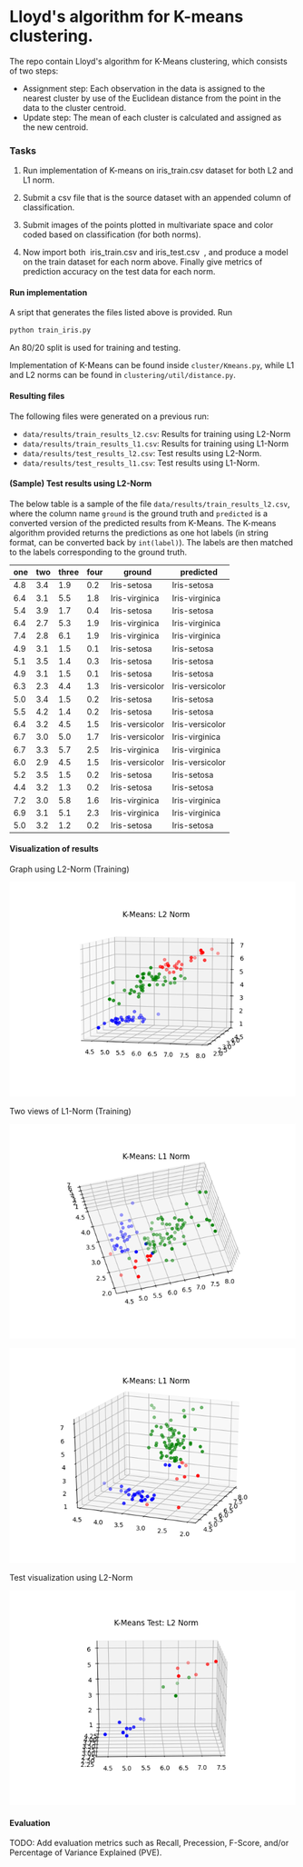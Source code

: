 # Lloyd's algorithm for K-means clustering. 

The repo contain Lloyd's algorithm for K-Means clustering, which consists of two steps:

* Assignment step: Each observation in the data is assigned to the nearest cluster by use of the Euclidean distance from the point in the data to the cluster centroid.
* Update step: The mean of each cluster is calculated and assigned as the new centroid.


### Tasks

1) Run implementation of K-means on iris_train.csv dataset for both L2 and L1 norm.

2) Submit a csv file that is the source dataset with an appended column of
classification.

3) Submit images of the points plotted in multivariate space and color coded based
on classification (for both norms).

4) Now import both ​ iris_train.csv and iris_test.csv ​ , and produce a model on the train
dataset for each norm above. Finally give metrics of prediction accuracy on the
test data for each norm.

#### Run implementation

A sript that generates the files listed above is provided. Run 

```python
python train_iris.py
```

An 80/20 split is used for training and testing.

Implementation of K-Means can be found inside `cluster/Kmeans.py`, while L1 and L2 norms can be found in
`clustering/util/distance.py`.

#### Resulting files

The following files were generated on a previous run:

- `data/results/train_results_l2.csv`: Results for training using L2-Norm
- `data/results/train_results_l1.csv`: Results for training using L1-Norm
- `data/results/test_results_l2.csv`: Test results using L2-Norm.
- `data/results/test_results_l1.csv`: Test results using L1-Norm.

#### (Sample) Test results using L2-Norm

The below table is a sample of the file `data/results/train_results_l2.csv`, where the column name
`ground` is the ground truth and `predicted` is a converted version of the predicted results from K-Means. The K-means
algorithm provided returns the predictions as one hot labels (in string format, can be converted back by `int(label)`). The
labels are then matched to the labels corresponding to the ground truth. 



|one|two|three|four|ground         |predicted      |
|---|---|-----|----|---------------|---------------|
|4.8|3.4|1.9  |0.2 |Iris-setosa    |Iris-setosa    |
|6.4|3.1|5.5  |1.8 |Iris-virginica |Iris-virginica |
|5.4|3.9|1.7  |0.4 |Iris-setosa    |Iris-setosa    |
|6.4|2.7|5.3  |1.9 |Iris-virginica |Iris-virginica |
|7.4|2.8|6.1  |1.9 |Iris-virginica |Iris-virginica |
|4.9|3.1|1.5  |0.1 |Iris-setosa    |Iris-setosa    |
|5.1|3.5|1.4  |0.3 |Iris-setosa    |Iris-setosa    |
|4.9|3.1|1.5  |0.1 |Iris-setosa    |Iris-setosa    |
|6.3|2.3|4.4  |1.3 |Iris-versicolor|Iris-versicolor|
|5.0|3.4|1.5  |0.2 |Iris-setosa    |Iris-setosa    |
|5.5|4.2|1.4  |0.2 |Iris-setosa    |Iris-setosa    |
|6.4|3.2|4.5  |1.5 |Iris-versicolor|Iris-versicolor|
|6.7|3.0|5.0  |1.7 |Iris-versicolor|Iris-virginica |
|6.7|3.3|5.7  |2.5 |Iris-virginica |Iris-virginica |
|6.0|2.9|4.5  |1.5 |Iris-versicolor|Iris-versicolor|
|5.2|3.5|1.5  |0.2 |Iris-setosa    |Iris-setosa    |
|4.4|3.2|1.3  |0.2 |Iris-setosa    |Iris-setosa    |
|7.2|3.0|5.8  |1.6 |Iris-virginica |Iris-virginica |
|6.9|3.1|5.1  |2.3 |Iris-virginica |Iris-virginica |
|5.0|3.2|1.2  |0.2 |Iris-setosa    |Iris-setosa    |


#### Visualization of results

Graph using L2-Norm (Training)

![Train L2-Norm](./data/images/Train-L2-Norm.png)


Two views of L1-Norm (Training)

![Train L1-Norm](./data/images/Train-L1-Norm-view1.png)

![Train L2-Norm](./data/images/Train-L1-Norm-view2.png)

Test visualization using L2-Norm

![Test L2-Norm](./data/images/Test-L2-Norm.png)


#### Evaluation

TODO: Add evaluation metrics such as Recall, Precession, F-Score, and/or Percentage of Variance Explained (PVE). 
